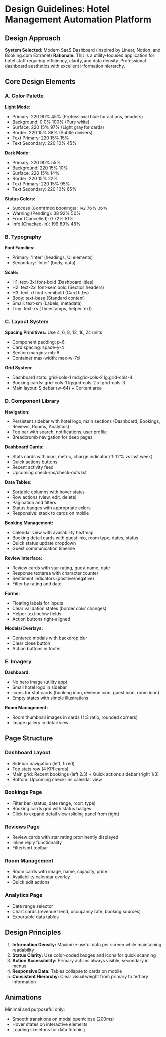 # Design Guidelines: Hotel Management Automation Platform

## Design Approach
**System Selected:** Modern SaaS Dashboard (inspired by Linear, Notion, and Booking.com Extranet)
**Rationale:** This is a utility-focused application for hotel staff requiring efficiency, clarity, and data density. Professional dashboard aesthetics with excellent information hierarchy.

## Core Design Elements

### A. Color Palette
**Light Mode:**
- Primary: 220 90% 45% (Professional blue for actions, headers)
- Background: 0 0% 100% (Pure white)
- Surface: 220 15% 97% (Light gray for cards)
- Border: 220 15% 88% (Subtle dividers)
- Text Primary: 220 15% 15%
- Text Secondary: 220 10% 45%

**Dark Mode:**
- Primary: 220 90% 55%
- Background: 220 15% 10%
- Surface: 220 15% 14%
- Border: 220 15% 22%
- Text Primary: 220 15% 95%
- Text Secondary: 220 10% 65%

**Status Colors:**
- Success (Confirmed bookings): 142 76% 36%
- Warning (Pending): 38 92% 50%
- Error (Cancelled): 0 72% 51%
- Info (Checked-in): 199 89% 48%

### B. Typography
**Font Families:**
- Primary: 'Inter' (headings, UI elements)
- Secondary: 'Inter' (body, data)

**Scale:**
- H1: text-3xl font-bold (Dashboard titles)
- H2: text-2xl font-semibold (Section headers)
- H3: text-xl font-semibold (Card titles)
- Body: text-base (Standard content)
- Small: text-sm (Labels, metadata)
- Tiny: text-xs (Timestamps, helper text)

### C. Layout System
**Spacing Primitives:** Use 4, 6, 8, 12, 16, 24 units
- Component padding: p-6
- Card spacing: space-y-4
- Section margins: mb-8
- Container max-width: max-w-7xl

**Grid System:**
- Dashboard stats: grid-cols-1 md:grid-cols-2 lg:grid-cols-4
- Booking cards: grid-cols-1 lg:grid-cols-2 xl:grid-cols-3
- Main layout: Sidebar (w-64) + Content area

### D. Component Library

**Navigation:**
- Persistent sidebar with hotel logo, main sections (Dashboard, Bookings, Reviews, Rooms, Analytics)
- Top bar with search, notifications, user profile
- Breadcrumb navigation for deep pages

**Dashboard Cards:**
- Stats cards with icon, metric, change indicator (↑ 12% vs last week)
- Quick actions buttons
- Recent activity feed
- Upcoming check-ins/check-outs list

**Data Tables:**
- Sortable columns with hover states
- Row actions (view, edit, delete)
- Pagination and filters
- Status badges with appropriate colors
- Responsive: stack to cards on mobile

**Booking Management:**
- Calendar view with availability heatmap
- Booking detail cards with guest info, room type, dates, status
- Quick status update dropdown
- Guest communication timeline

**Review Interface:**
- Review cards with star rating, guest name, date
- Response textarea with character counter
- Sentiment indicators (positive/negative)
- Filter by rating and date

**Forms:**
- Floating labels for inputs
- Clear validation states (border color changes)
- Helper text below fields
- Action buttons right-aligned

**Modals/Overlays:**
- Centered modals with backdrop blur
- Clear close button
- Action buttons in footer

### E. Imagery

**Dashboard:**
- No hero image (utility app)
- Small hotel logo in sidebar
- Icons for stat cards (booking icon, revenue icon, guest icon, room icon)
- Empty states with simple illustrations

**Room Management:**
- Room thumbnail images in cards (4:3 ratio, rounded corners)
- Image gallery in detail view

## Page Structure

### Dashboard Layout
- Sidebar navigation (left, fixed)
- Top stats row (4 KPI cards)
- Main grid: Recent bookings (left 2/3) + Quick actions sidebar (right 1/3)
- Bottom: Upcoming check-ins calendar view

### Bookings Page
- Filter bar (status, date range, room type)
- Booking cards grid with status badges
- Click to expand detail view (sliding panel from right)

### Reviews Page
- Review cards with star rating prominently displayed
- Inline reply functionality
- Filter/sort toolbar

### Room Management
- Room cards with image, name, capacity, price
- Availability calendar overlay
- Quick edit actions

### Analytics Page
- Date range selector
- Chart cards (revenue trend, occupancy rate, booking sources)
- Exportable data tables

## Design Principles
1. **Information Density:** Maximize useful data per screen while maintaining readability
2. **Status Clarity:** Use color-coded badges and icons for quick scanning
3. **Action Accessibility:** Primary actions always visible, secondary in menus
4. **Responsive Data:** Tables collapse to cards on mobile
5. **Consistent Hierarchy:** Clear visual weight from primary to tertiary information

## Animations
Minimal and purposeful only:
- Smooth transitions on modal open/close (200ms)
- Hover states on interactive elements
- Loading skeletons for data fetching